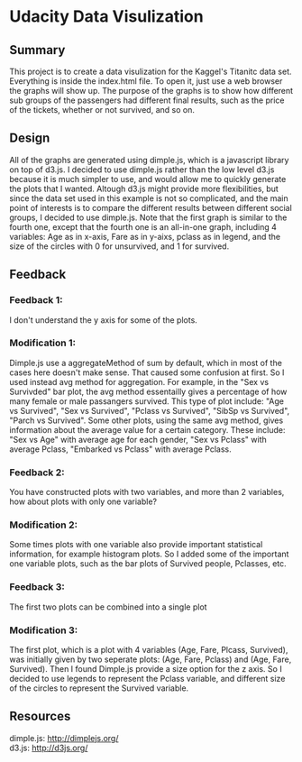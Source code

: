 # Udacity Data Visulization

## Summary

This project is to create a data visulization for the Kaggel's Titanitc data set. Everything is inside the index.html file. To open it, just use a web browser the graphs will show up. The purpose of the graphs is to show how different sub groups of the passengers had different final results, such as the price of the tickets, whether or not survived, and so on. 

## Design

All of the graphs are generated using dimple.js, which is a javascript library on top of d3.js. I decided to use dimple.js rather than the low level d3.js because it is much simpler to use, and would allow me to quickly generate the plots that I wanted. Altough d3.js might provide more flexibilities, but since the data set used in this example is not so complicated, and the main point of interests is to compare the different results between different social groups, I decided to use dimple.js. Note that the first graph is similar to the fourth one, except that the fourth one is an all-in-one graph, including 4 variables: Age as in x-axis, Fare as in y-aixs, pclass as in legend, and the size of the circles with 0 for unsurvived, and 1 for survived. 

## Feedback

### Feedback 1: 
I don't understand the y axis for some of the plots.
### Modification 1: 
Dimple.js use a aggregateMethod of sum by default, which in most of the cases here doesn't make sense. That caused some confusion at first. So I used instead avg method for aggregation. For example, in the "Sex vs Survivded" bar plot, the avg method essentailly gives a percentage of how many female or male passangers survived. This type of plot include: "Age vs Survived", "Sex vs Survived", "Pclass vs Survived", "SibSp vs Survived", "Parch vs Survived". Some other plots, using the same avg method, gives information about the average value for a certain category. These include: "Sex vs Age" with average age for each gender, "Sex vs Pclass" with average Pclass, "Embarked vs Pclass" with average Pclass.

### Feedback 2: 
You have constructed plots with two variables, and more than 2 variables, how about plots with only one variable?
### Modification 2: 
Some times plots with one variable also provide important statistical information, for example histogram plots. So I added some of the important one variable plots, such as the bar plots of Survived people, Pclasses, etc. 

### Feedback 3: 
The first two plots can be combined into a single plot
### Modification 3: 
The first plot, which is a plot with 4 variables (Age, Fare, Plcass, Survived), was initially given by two seperate plots: (Age, Fare, Pclass) and (Age, Fare, Survived). Then I found Dimple.js provide a size option for the z axis. So I decided to use legends to represent the Pclass variable, and different size of the circles to represent the Survived variable. 


## Resources
dimple.js: http://dimplejs.org/  
d3.js: http://d3js.org/
